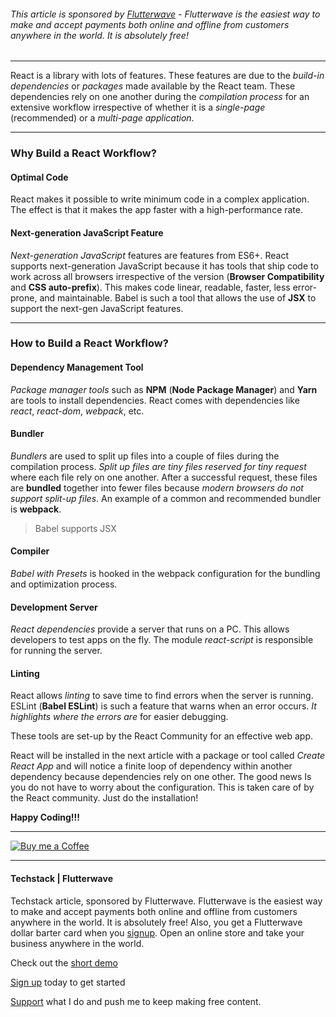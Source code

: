 ###### *This article is sponsored by [Flutterwave](https://dashboard.flutterwave.com/signup?referrals=RV686851) - Flutterwave is the easiest way to make and accept payments both online and offline from customers anywhere in the world. It is absolutely free!*

---
React is a library with lots of features. These features are due to the *build-in dependencies* or *packages* made available by the React team. These dependencies rely on one another during the *compilation process* for an extensive workflow irrespective of whether it is a *single-page* (recommended) or a *multi-page application*.

---
### Why Build a React Workflow?
#### Optimal Code
React makes it possible to write minimum code in a complex application. The effect is that it makes the app faster with a high-performance rate.

#### Next-generation JavaScript Feature
*Next-generation JavaScript* features are features from ES6+. React supports next-generation JavaScript because it has tools that ship code to work across all browsers irrespective of the version (**Browser Compatibility** and **CSS auto-prefix**). This makes code linear, readable, faster, less error-prone, and maintainable. Babel is such a tool that allows the use of **JSX** to support the next-gen JavaScript features.

---
### How to Build a React Workflow?
#### Dependency Management Tool
*Package manager tools* such as **NPM** (**Node Package Manager**) and **Yarn** are tools to install dependencies. React comes with dependencies like *react*, *react-dom*, *webpack*, etc.

#### Bundler
*Bundlers* are used to split up files into a couple of files during the compilation process. *Split up files are tiny files reserved for tiny request* where each file rely on one another. After a successful request, these files are **bundled** together into fewer files because *modern browsers do not support split-up files*. An example of a common and recommended bundler is **webpack**.

> Babel supports JSX

#### Compiler
*Babel with Presets* is hooked in the webpack configuration for the bundling and optimization process.

#### Development Server
*React dependencies* provide a server that runs on a PC. This allows developers to test apps on the fly. The module *react-script* is responsible for running the server.

#### Linting
React allows *linting* to save time to find errors when the server is running. ESLint (**Babel ESLint**) is such a feature that warns when an error occurs. *It highlights where the errors are* for easier debugging. 

These tools are set-up by the React Community for an effective web app.

React will be installed in the next article with a package or tool called *Create React App* and will notice a finite loop of dependency within another dependency because dependencies rely on one other. The good news Is you do not have to worry about the configuration. This is taken care of by the React community. Just do the installation!

**Happy Coding!!!**

---
[![Buy me a Coffee](https://res.cloudinary.com/bizstak/image/upload/v1610317510/ko-fi-trans_fr3su4.png)](https://www.buymeacoffee.com/bellotech)

---
#### Techstack | Flutterwave 
Techstack article, sponsored by Flutterwave. Flutterwave is the easiest way to make and accept payments both online and offline from customers anywhere in the world. It is absolutely free!  Also, you get a Flutterwave dollar barter card when you [signup](https://dashboard.flutterwave.com/signup?referrals=RV686851). Open an online store and take your business anywhere in the world.

Check out the [short demo](https://youtu.be/ClXVUM3Rf7A)

[Sign up](https://dashboard.flutterwave.com/signup?referrals=RV686851) today to get started

[Support](https://dashboard.flutterwave.com/donate/3lo9klliqwbu) what I do and push me to keep making free content.
